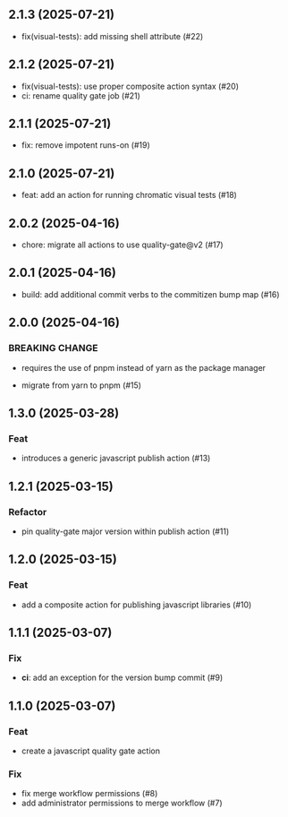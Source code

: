## 2.1.3 (2025-07-21)


- fix(visual-tests): add missing shell attribute (#22)

## 2.1.2 (2025-07-21)


- fix(visual-tests): use proper composite action syntax (#20)
- ci: rename quality gate job (#21)

## 2.1.1 (2025-07-21)


- fix: remove impotent runs-on (#19)

## 2.1.0 (2025-07-21)


- feat: add an action for running chromatic visual tests (#18)

## 2.0.2 (2025-04-16)


- chore: migrate all actions to use quality-gate@v2 (#17)

## 2.0.1 (2025-04-16)


- build: add additional commit verbs to the commitizen bump map (#16)

## 2.0.0 (2025-04-16)

### BREAKING CHANGE

- requires the use of pnpm instead of yarn as the package manager


- migrate from yarn to pnpm (#15)

## 1.3.0 (2025-03-28)

### Feat

- introduces a generic javascript publish action (#13)

## 1.2.1 (2025-03-15)

### Refactor

- pin quality-gate major version within publish action (#11)

## 1.2.0 (2025-03-15)

### Feat

- add a composite action for publishing javascript libraries (#10)

## 1.1.1 (2025-03-07)

### Fix

- **ci**: add an exception for the version bump commit (#9)

## 1.1.0 (2025-03-07)

### Feat

- create a javascript quality gate action

### Fix

- fix merge workflow permissions (#8)
- add administrator permissions to merge workflow (#7)
